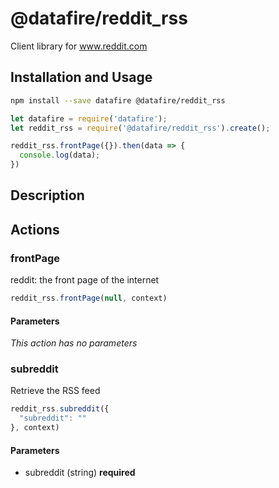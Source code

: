 # @datafire/reddit_rss

Client library for www.reddit.com

## Installation and Usage
```bash
npm install --save datafire @datafire/reddit_rss
```

```js
let datafire = require('datafire');
let reddit_rss = require('@datafire/reddit_rss').create();

reddit_rss.frontPage({}).then(data => {
  console.log(data);
})
```

## Description


## Actions
### frontPage
reddit: the front page of the internet


```js
reddit_rss.frontPage(null, context)
```

#### Parameters
*This action has no parameters*

### subreddit
Retrieve the RSS feed


```js
reddit_rss.subreddit({
  "subreddit": ""
}, context)
```

#### Parameters
* subreddit (string) **required**


